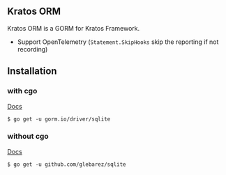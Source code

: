 ## Kratos ORM

Kratos ORM is a GORM for Kratos Framework.

- Support OpenTelemetry (`Statement.SkipHooks` skip the reporting if not recording)


## Installation

### with cgo

[Docs](https://github.com/go-gorm/sqlite)

```shell
$ go get -u gorm.io/driver/sqlite
```

### without cgo

[Docs](https://github.com/glebarez/sqlite)

```shell
$ go get -u github.com/glebarez/sqlite
```
